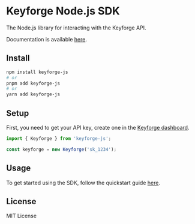 # Keyforge Node.js SDK

The Node.js library for interacting with the Keyforge API.

Documentation is available [here](https://docs.keyforge.dev).

## Install

```bash
npm install keyforge-js
# or
pnpm add keyforge-js
# or
yarn add keyforge-js
```

## Setup

First, you need to get your API key, create one in the [Keyforge dashboard](https://keyforge.dev/dashboard/api-keys).

```js
import { Keyforge } from 'keyforge-js';

const keyforge = new Keyforge('sk_1234');
```

## Usage

To get started using the SDK, follow the quickstart guide [here](https://docs.keyforge.dev).

## License

MIT License
